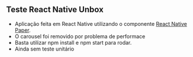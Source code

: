 ## Teste React Native Unbox

- Aplicação feita em React Native utilizando o componente [React Native Paper](https://callstack.github.io/react-native-paper/).
- O carousel foi removido por problema de performace
- Basta utilizar npm install e npm start para rodar.
- Ainda sem teste unitário
